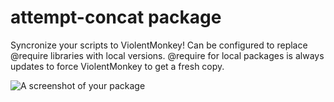 # attempt-concat package

Syncronize your scripts to ViolentMonkey!
Can be configured to replace \@require libraries with local versions.
\@require for local packages is always updates to force ViolentMonkey to get a fresh copy.

![A screenshot of your package](https://f.cloud.github.com/assets/69169/2290250/c35d867a-a017-11e3-86be-cd7c5bf3ff9b.gif)
